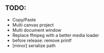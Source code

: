 ## TODO:
  - Copy/Paste
  - Multi canvas project
  - Multi document window
  - Replace ffmpeg with a better media loader
  - before release: remove printf
  - [minor] serialize path
